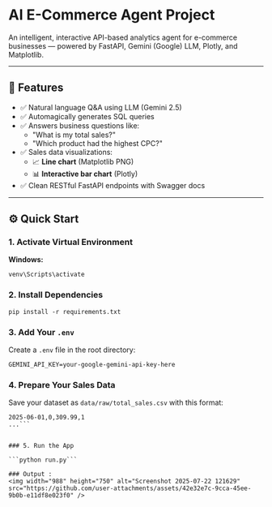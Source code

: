 # AI E-Commerce Agent Project

An intelligent, interactive API-based analytics agent for e-commerce businesses — powered by FastAPI, Gemini (Google) LLM, Plotly, and Matplotlib.

---

## 🚀 Features

- ✅ Natural language Q&A using LLM (Gemini 2.5)
- ✅ Automagically generates SQL queries
- ✅ Answers business questions like:
  - "What is my total sales?"
  - "Which product had the highest CPC?"
- ✅ Sales data visualizations:
  - 📈 **Line chart** (Matplotlib PNG)
  - 📊 **Interactive bar chart** (Plotly)
- ✅ Clean RESTful FastAPI endpoints with Swagger docs

---

## ⚙️ Quick Start

### 1. Activate Virtual Environment

**Windows:**

```venv\Scripts\activate```


### 2. Install Dependencies


```pip install -r requirements.txt```


### 3. Add Your `.env` 


Create a `.env` file in the root directory:

```GEMINI_API_KEY=your-google-gemini-api-key-here```


### 4. Prepare Your Sales Data

Save your dataset as `data/raw/total_sales.csv` with this format:

```date,item_id,total_sales,total_units_ordered
2025-06-01,0,309.99,1
...```


### 5. Run the App

```python run.py```

### Output :
<img width="988" height="750" alt="Screenshot 2025-07-22 121629" src="https://github.com/user-attachments/assets/42e32e7c-9cca-45ee-9b0b-e11df8e023f0" />
